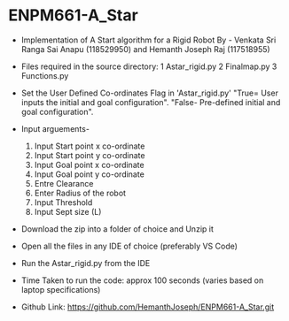 # ENPM661-A_Star
* Implementation of A Start algorithm for a Rigid Robot
By - Venkata Sri Ranga Sai Anapu (118529950) and Hemanth Joseph Raj (117518955)


* Files required in the source directory:
     1 Astar_rigid.py
     2 Finalmap.py
     3 Functions.py

* Set the User Defined Co-ordinates Flag in 'Astar_rigid.py'
    "True= User inputs the initial and goal configuration".
    "False- Pre-defined initial and goal configuration".

* Input arguements-
    1) Input Start point x co-ordinate
    2) Input Start point y co-ordinate
    3) Input Goal point x co-ordinate 
    4) Input Goal point y co-ordinate 
    5) Entre Clearance
    6) Enter Radius of the robot
    6) Input Threshold     
    7) Input Sept size (L)

* Download the zip into a folder of choice and Unzip it
* Open all the files in any IDE of choice (preferably VS Code)
* Run the Astar_rigid.py from the IDE

* Time Taken to run the code: approx 100 seconds (varies based on laptop specifications)

* Github Link: https://github.com/HemanthJoseph/ENPM661-A_Star.git
